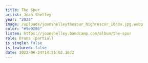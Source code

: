 ```yaml
---
title: The Spur
artist: Joan Shelley
year: "2022"
image: /uploads/joanshelleythespur_highrescvr_1080x.jpg.webp
color: "#9e9286"
listen: https://joanshelley.bandcamp.com/album/the-spur
role: Drums (partial)
is_single: false
is_featured: false
date: 2022-06-24T14:55:02.167Z
---
```

